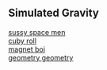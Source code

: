## Simulated Gravity
[sussy space men](SimulatedGravity.github.io/sussy-space-men)  
[cuby roll](SimulatedGravity.github.io/cuby-roll)  
[magnet boi](SimulatedGravity.github.io/magnet-boi)  
[geometry geometry](SimulatedGravity.github.io/geometry-geometry)  
